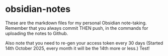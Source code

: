 # obsidian-notes
These are the markdown files for my personal Obsidian note-taking.
Remember that you always commit THEN push, in the commands for uploading the notes to Github.

Also note that you need to re-gen your access token every 30 days (Started 14th October 2025, every month it will be the 14th more or less.)
Test!
